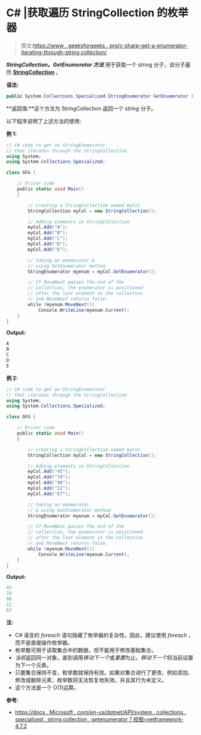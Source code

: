 # C# |获取遍历 StringCollection 的枚举器

> 原文:[https://www . geeksforgeeks . org/c-sharp-get-a-enumerator-iterating-through-string collection/](https://www.geeksforgeeks.org/c-sharp-get-an-enumerator-that-iterates-through-stringcollection/)

***StringCollection。GetEnumerator 方法*** 用于获取一个 string 分子，该分子遍历 **[StringCollection](https://www.geeksforgeeks.org/c-stringcollection-class/)** 。

**语法:**

```cs
public System.Collections.Specialized.StringEnumerator GetEnumerator ();
```

**返回值:**这个方法为 StringCollection 返回一个 string 分子。

以下程序说明了上述方法的使用:

**例 1:**

```cs
// C# code to get an StringEnumerator
// that iterates through the StringCollection
using System;
using System.Collections.Specialized;

class GFG {

    // Driver code
    public static void Main()
    {

        // creating a StringCollection named myCol
        StringCollection myCol = new StringCollection();

        // Adding elements in StringCollection
        myCol.Add("A");
        myCol.Add("B");
        myCol.Add("C");
        myCol.Add("D");
        myCol.Add("E");

        // taking an emumerator & 
        // using GetEnumerator method
        StringEnumerator myenum = myCol.GetEnumerator();

        // If MoveNext passes the end of the
        // collection, the enumerator is positioned
        // after the last element in the collection
        // and MoveNext returns false.
        while (myenum.MoveNext())
            Console.WriteLine(myenum.Current);
    }
}
```

**Output:**

```cs
A
B
C
D
E

```

**例 2:**

```cs
// C# code to get an StringEnumerator
// that iterates through the StringCollection
using System;
using System.Collections.Specialized;

class GFG {

    // Driver code
    public static void Main()
    {

        // creating a StringCollection named myCol
        StringCollection myCol = new StringCollection();

        // Adding elements in StringCollection
        myCol.Add("45");
        myCol.Add("78");
        myCol.Add("98");
        myCol.Add("12");
        myCol.Add("67");

        // taking an emumerator 
        // & using GetEnumerator method
        StringEnumerator myenum = myCol.GetEnumerator();

        // If MoveNext passes the end of the
        // collection, the enumerator is positioned
        // after the last element in the collection
        // and MoveNext returns false.
        while (myenum.MoveNext())
            Console.WriteLine(myenum.Current);
    }
}
```

**Output:**

```cs
45
78
98
12
67

```

**注:**

*   C# 语言的 *foreach* 语句隐藏了枚举器的复杂性。因此，建议使用 *foreach* ，而不是直接操作枚举器。
*   枚举数可用于读取集合中的数据，但不能用于修改基础集合。
*   *当前*返回同一对象，直到调用*移动下一个*或*重置*为止。*移动下一个*将当前设置为下一个元素。
*   只要集合保持不变，枚举数就保持有效。如果对集合进行了更改，例如添加、修改或删除元素，枚举数将无法恢复地失效，并且其行为未定义。
*   这个方法是一个 O(1)运算。

**参考:**

*   [https://docs . Microsoft . com/en-us/dotnet/API/system . collections . specialized . string collection . getenumerator？视图=netframework-4.7.2](https://docs.microsoft.com/en-us/dotnet/api/system.collections.specialized.stringcollection.getenumerator?view=netframework-4.7.2)